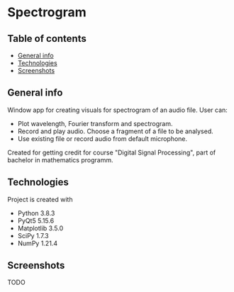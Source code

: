 # Spectrogram
## Table of contents
* [General info](#general-info)
* [Technologies](#technologies)
* [Screenshots](#screenshots)

## General info
Window app for creating visuals for spectrogram of an audio file.
User can:
- Plot wavelength, Fourier transform and spectrogram.
- Record and play audio. Choose a fragment of a file to be analysed.
- Use existing file or record audio from default microphone.

Created for getting credit for course "Digital Signal Processing", part of bachelor in mathematics programm.

## Technologies
Project is created with
* Python 3.8.3
* PyQt5 5.15.6
* Matplotlib 3.5.0
* SciPy 1.7.3
* NumPy 1.21.4

## Screenshots
TODO
